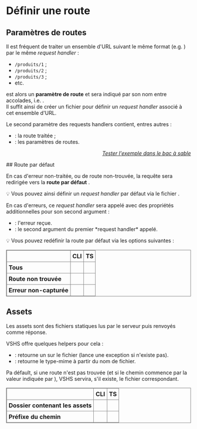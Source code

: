 <!DOCTYPE html>
<html lang="fr">
    <head>
        <meta charset="utf8"/>
        <title>VSHS</title>
        <!--
        <meta name="theme-color" media="(prefers-color-scheme: light)" content="cyan" />
        <meta name="theme-color" media="(prefers-color-scheme: dark)" content="black" />
        -->
        <meta name="color-scheme" content="dark light">
        <meta name="viewport" content="width=device-width, initial-scale=1"/>
        <link   href="./index.css"  rel="stylesheet" blocking="render">
        <script type="text/javascript" src="https://cdnjs.cloudflare.com/ajax/libs/brython/3.13.0/brython.min.js"></script>
        <script  src="./index.js"  type="module"     blocking="render" async></script>
    </head>
    <body class="hide_h1">
        <main>

# Définir une route

## Paramètres de routes

Il est fréquent de traiter un ensemble d'URL suivant le même format (e.g. <script type="c-text">/produits/<h>$ID</h></script>) par le même *request handler* :
- `/produits/1` ;
- `/produits/2` ;
- `/produits/3` ;
- etc.

<script type="c-text"><h>$ID</h></script> est alors un <b>paramètre de route</b> et sera indiqué par son nom entre accolades, i.e. <script type="c-text">{ID}</script>.<br/>Il suffit ainsi de créer un fichier <script type="c-text">/produits/{ID}/GET.ts</script> pour définir un <i>request handler</i> associé à cet ensemble d'URL.

Le second paramètre des requests handlers contient, entres autres :
- <script type="c-js">.path</script> : la route traitée ;
- <script type="c-js">.vars</script> : les paramètres de routes.

<vshs-playground name="echo (vars)" show="index.code,output">
</vshs-playground>
<div style="text-align:right"><a href="../../../playground/?example=echo (vars)"><i>Tester l'exemple dans le bac à sable</i></a></div>

## Route par défaut

En cas d'erreur non-traitée, ou de route non-trouvée, la requête sera redirigée vers la **route par défaut** <script type="c-text">/default/GET</script>.

💡 Vous pouvez ainsi définir un *request handler* par défaut via le fichier <script type="c-text"><h>$ROUTES</h>/default/GET.<h>$EXT</h></script>.

En cas d'erreurs, ce *request handler* sera appelé avec des propriétés additionnelles pour son second argument :
- <script type="c-js">.error</script> : l'erreur reçue.
- <script type="c-js">.route</script> : le second argument du premier *request handler* appelé.

💡 Vous pouvez redéfinir la route par défaut via les options suivantes :

<style>
table, th, td {
  border: 1px solid grey;
  border-collapse: collapse;
}

tbody th {
    text-align: left;
}

th,td {
  padding: 5px;
}
</style>
<table>
    <thead>
        <tr><th></th><th>CLI</th><th>TS</th></tr>
    </thead>
    <tbody>
        <tr><th>Tous</th><td><script type="c-shell">--default</script></td><td><script type="c-js">.default</script></td></tr>
        <tr><th>Route non trouvée</th><td><script type="c-shell">--not_found</script></td><td><script type="c-js">.not_found</script></td></tr>
        <tr><th>Erreur non-capturée</th><td><script type="c-shell">--internal_error</script></td><td><script type="c-js">.internal_error</script></td></tr>
    </tbody>
</table>

## Assets

Les assets sont des fichiers statiques lus par le serveur puis renvoyés comme réponse.

VSHS offre quelques helpers pour cela :
- <script type="c-js">VSHS.fetchAsset(<h>$PATH</h>)</script> : retourne un <script type="c-js">ReadableStream</script> sur le fichier (lance une exception si n'existe pas).
- <script type="c-js">VSHS.getMime(<h>$PATH</h>)</script> : retourne le type-mime à partir du nom de fichier.

Pa défault, si une route n'est pas trouvée (et si le chemin commence par la valeur indiquée par <script type="c-js">.assets_prefix</script>), VSHS servira, s'il existe, le fichier correspondant.

<table>
    <thead>
        <tr><th></th><th>CLI</th><th>TS</th></tr>
    </thead>
    <tbody>
        <tr><th>Dossier contenant les assets</th><td><script type="c-shell">--assets</script></td><td><script type="c-js">.assets</script></td></tr>
        <tr><th>Préfixe du chemin</th><td><script type="c-shell">--assets_prefix</script></td><td><script type="c-js">.assets_prefix</script></td></tr>
    </tbody>
</table>

</main>
    </body>
</html>